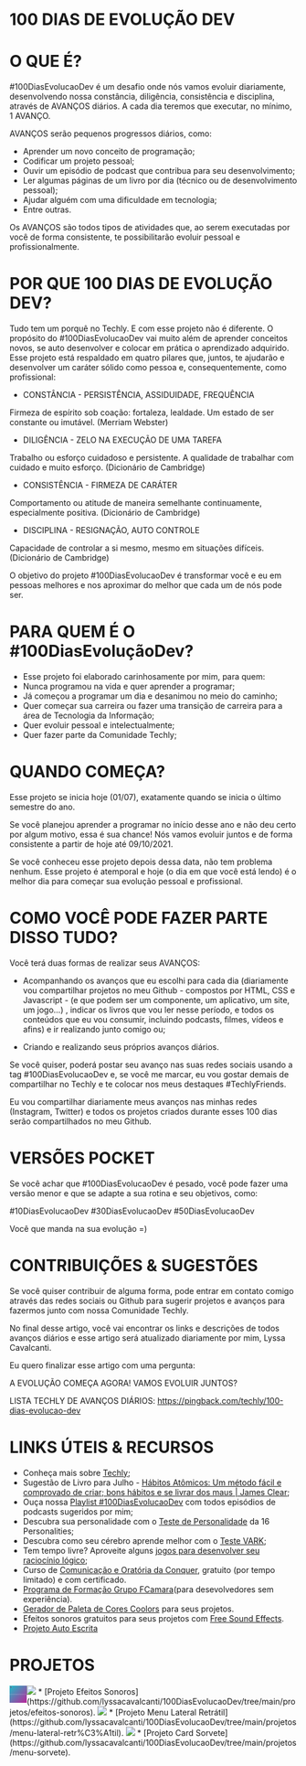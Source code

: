 # 100 DIAS DE EVOLUÇÃO DEV

# O QUE É?

#100DiasEvolucaoDev é um desafio onde nós vamos evoluir diariamente, desenvolvendo nossa constância, diligência, consistência e disciplina, através de AVANÇOS diários.
A cada dia teremos que executar, no mínimo, 1 AVANÇO.

AVANÇOS serão pequenos progressos diários, como:

* Aprender um novo conceito de programação;
* Codificar um projeto pessoal;
* Ouvir um episódio de podcast que contribua para seu desenvolvimento;
* Ler algumas páginas de um livro por dia (técnico ou de desenvolvimento pessoal);
* Ajudar alguém com uma dificuldade em tecnologia;
* Entre outras.

Os AVANÇOS são todos tipos de atividades que, ao serem executadas por você de forma consistente, te possibilitarão evoluir pessoal e profissionalmente.

# POR QUE 100 DIAS DE EVOLUÇÃO DEV?

Tudo tem um porquê no Techly. E com esse projeto não é diferente.
O propósito do #100DiasEvolucaoDev vai muito além de aprender conceitos novos, se auto desenvolver e colocar em prática o aprendizado adquirido.
Esse projeto está respaldado em quatro pilares que, juntos, te ajudarão e desenvolver um caráter sólido como pessoa e, consequentemente, como profissional:

* CONSTÂNCIA - PERSISTÊNCIA, ASSIDUIDADE, FREQUÊNCIA

Firmeza de espírito sob coação: fortaleza, lealdade. Um estado de ser constante ou imutável. (Merriam Webster)

* DILIGÊNCIA - ZELO NA EXECUÇÃO DE UMA TAREFA

Trabalho ou esforço cuidadoso e persistente. A qualidade de trabalhar com cuidado e muito esforço. (Dicionário de Cambridge)

* CONSISTÊNCIA - FIRMEZA DE CARÁTER

Comportamento ou atitude de maneira semelhante continuamente, especialmente positiva. (Dicionário de Cambridge)

* DISCIPLINA - RESIGNAÇÃO, AUTO CONTROLE

Capacidade de controlar a si mesmo, mesmo em situações difíceis.
(Dicionário de Cambridge)

O objetivo do projeto #100DiasEvolucaoDev é transformar você e eu em pessoas melhores e nos aproximar do melhor que cada um de nós pode ser.

# PARA QUEM É O #100DiasEvoluçãoDev?

* Esse projeto foi elaborado carinhosamente por mim, para quem:
* Nunca programou na vida e quer aprender a programar;
* Já começou a programar um dia e desanimou no meio do caminho;
* Quer começar sua carreira ou fazer uma transição de carreira para a área de Tecnologia da Informação;
* Quer evoluir pessoal e intelectualmente;
* Quer fazer parte da Comunidade Techly;

# QUANDO COMEÇA?

Esse projeto se inicia hoje (01/07), exatamente quando se inicia o último semestre do ano.

Se você planejou aprender a programar no início desse ano e não deu certo por algum motivo, essa é sua chance! Nós vamos evoluir juntos e de forma consistente a partir de hoje até 09/10/2021.

Se você conheceu esse projeto depois dessa data, não tem problema nenhum. Esse projeto é atemporal e hoje (o dia em que você está lendo) é o melhor dia para começar sua evolução pessoal e profissional.

# COMO VOCÊ PODE FAZER PARTE DISSO TUDO?

Você terá duas formas de realizar seus AVANÇOS:

* Acompanhando os avanços que eu escolhi para cada dia (diariamente vou compartilhar projetos no meu Github - compostos por HTML, CSS e Javascript - (e que podem ser um componente, um aplicativo, um site, um jogo...) , indicar os livros que vou ler nesse período, e todos os conteúdos que eu vou consumir, incluindo podcasts, filmes, vídeos e afins) e ir realizando junto comigo ou;

* Criando e realizando seus próprios avanços diários.

Se você quiser, poderá postar seu avanço nas suas redes sociais usando a tag #100DiasEvolucaoDev e, se você me marcar, eu vou gostar demais de compartilhar no Techly e te colocar nos meus destaques #TechlyFriends.

Eu vou compartilhar diariamente meus avanços nas minhas redes (Instagram, Twitter) e todos os projetos criados durante esses 100 dias serão compartilhados no meu Github.

# VERSÕES POCKET

Se você achar que #100DiasEvolucaoDev é pesado, você pode fazer uma versão menor e que se adapte a sua rotina e seu objetivos, como:

#10DiasEvolucaoDev
#30DiasEvolucaoDev
#50DiasEvolucaoDev

Você que manda na sua evolução =)

# CONTRIBUIÇÕES & SUGESTÕES

Se você quiser contribuir de alguma forma, pode entrar em contato comigo através das redes sociais ou Github para sugerir projetos e avanços para fazermos junto com nossa Comunidade Techly.

No final desse artigo, você vai encontrar os links e descrições de todos avanços diários e esse artigo será atualizado diariamente por mim, Lyssa Cavalcanti.

Eu quero finalizar esse artigo com uma pergunta:

A EVOLUÇÃO COMEÇA AGORA! VAMOS EVOLUIR JUNTOS?

LISTA TECHLY DE AVANÇOS DIÁRIOS: https://pingback.com/techly/100-dias-evolucao-dev

# LINKS ÚTEIS & RECURSOS

* Conheça mais sobre  [Techly](https://www.techly.com.br/);
* Sugestão de Livro para Julho - [Hábitos Atômicos: Um método fácil e comprovado de criar; bons hábitos e se livrar dos maus | James Clear](https://www.amazon.com.br/H%C3%A1bitos-At%C3%B4micos-M%C3%A9todo-Comprovado-Livrar/dp/8550807567/ref=sr_1_3?adgrpid=83858041809&dchild=1&gclid=CjwKCAjwz_WGBhA1EiwAUAxIcfw00qfOiwlZ6xBzRm75vuG85owCvDWg66x3LevZ2BdMWQGb53QP7xoCSy8QAvD_BwE&hvadid=425982568735&hvdev=c&hvlocphy=1001766&hvnetw=g&hvqmt=e&hvrand=10960819092691403510&hvtargid=kwd-728711807665&hydadcr=5626_11235141&keywords=habitos+atomicos&qid=1625179598&sr=8-3);
* Ouça nossa [Playlist #100DiasEvolucaoDev](https://open.spotify.com/playlist/7i27gmIt5IrviWbgxtatsR?si=4e06baee7f884fe3) com todos episódios de podcasts sugeridos por mim;
* Descubra sua personalidade com o [Teste de Personalidade](https://www.16personalities.com/br) da 16 Personalities;
* Descubra como seu cérebro aprende melhor com o [Teste VARK](https://vark-learn.com/);
* Tem tempo livre? Aproveite alguns [jogos para desenvolver seu raciocínio lógico](https://rachacuca.com.br/jogos/tags/raciocinio/);
* Curso de [Comunicação e Oratória da Conquer](https://upvir.al/ref/mh59764256), gratuito (por tempo limitado) e com certificado.
* [Programa de Formação Grupo FCamara](https://digital.fcamara.com.br/programadeformacao)(para desevolvedores sem experiência).
* [Gerador de Paleta de Cores Coolors](https://coolors.co/) para seus projetos.
* Efeitos sonoros gratuitos para seus projetos com [Free Sound Effects](https://www.freesoundeffects.com/free-sounds/applause-10033/).
* [Projeto Auto Escrita](https://github.com/lyssacavalcanti/100DiasEvolucaoDev/tree/main/projetos/auto-escrita-texto)
# PROJETOS
<img align="left" height="30" src="imagens/auto-escrita-texto.png"/>

<img src="efeitos-sonoros.png"/>
* [Projeto Efeitos Sonoros](https://github.com/lyssacavalcanti/100DiasEvolucaoDev/tree/main/projetos/efeitos-sonoros).
<img src="menu-lateral-retratil.png"/>
* [Projeto Menu Lateral Retrátil](https://github.com/lyssacavalcanti/100DiasEvolucaoDev/tree/main/projetos/menu-lateral-retr%C3%A1til).
<img src="card-sorvete.png"/>
* [Projeto Card Sorvete](https://github.com/lyssacavalcanti/100DiasEvolucaoDev/tree/main/projetos/menu-sorvete).